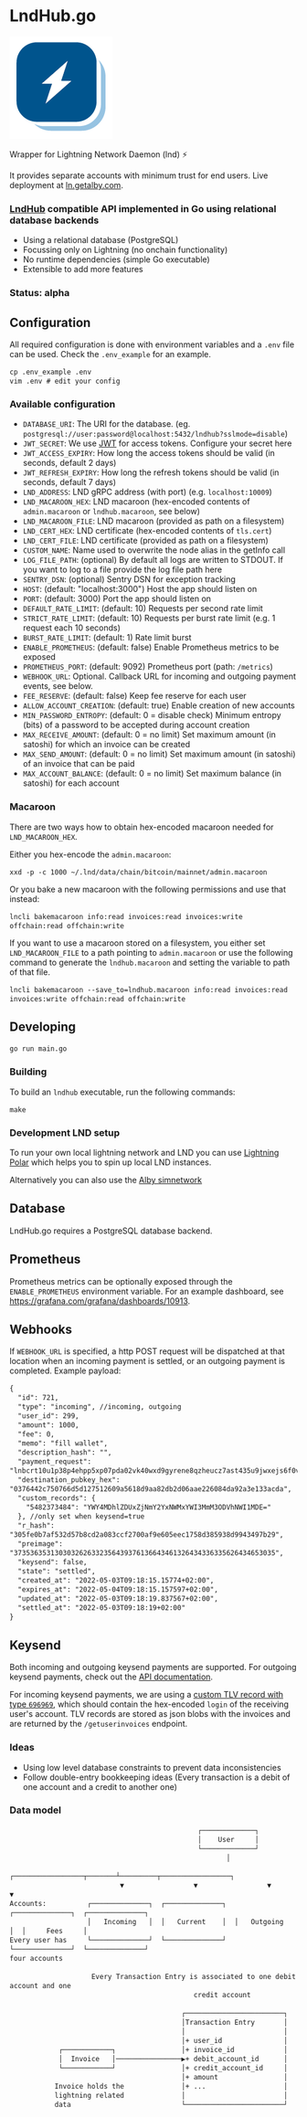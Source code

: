 # LndHub.go

![LndHub.go](static/img/logo.png)

Wrapper for Lightning Network Daemon (lnd) ⚡

It provides separate accounts with minimum trust for end users.
Live deployment at [ln.getalby.com](https://ln.getalby.com).

### [LndHub](https://github.com/BlueWallet/LndHub) compatible API implemented in Go using relational database backends

* Using a relational database (PostgreSQL)
* Focussing only on Lightning (no onchain functionality)
* No runtime dependencies (simple Go executable)
* Extensible to add more features

### Status: alpha

## Configuration

All required configuration is done with environment variables and a `.env` file can be used.
Check the `.env_example` for an example.

```shell
cp .env_example .env
vim .env # edit your config
```

### Available configuration

+ `DATABASE_URI`: The URI for the database. (eg. `postgresql://user:password@localhost:5432/lndhub?sslmode=disable`)
+ `JWT_SECRET`: We use [JWT](https://jwt.io/) for access tokens. Configure your secret here
+ `JWT_ACCESS_EXPIRY`: How long the access tokens should be valid (in seconds, default 2 days)
+ `JWT_REFRESH_EXPIRY`: How long the refresh tokens should be valid (in seconds, default 7 days)
+ `LND_ADDRESS`: LND gRPC address (with port) (e.g. `localhost:10009`)
+ `LND_MACAROON_HEX`: LND macaroon (hex-encoded contents of `admin.macaroon` or `lndhub.macaroon`, see below)
+ `LND_MACAROON_FILE`: LND macaroon (provided as path on a filesystem)
+ `LND_CERT_HEX`: LND certificate (hex-encoded contents of `tls.cert`)
+ `LND_CERT_FILE`: LND certificate (provided as path on a filesystem)
+ `CUSTOM_NAME`: Name used to overwrite the node alias in the getInfo call
+ `LOG_FILE_PATH`: (optional) By default all logs are written to STDOUT. If you want to log to a file provide the log file path here
+ `SENTRY_DSN`: (optional) Sentry DSN for exception tracking
+ `HOST`: (default: "localhost:3000") Host the app should listen on
+ `PORT`: (default: 3000) Port the app should listen on
+ `DEFAULT_RATE_LIMIT`: (default: 10) Requests per second rate limit
+ `STRICT_RATE_LIMIT`: (default: 10) Requests per burst rate limit (e.g. 1 request each 10 seconds)
+ `BURST_RATE_LIMIT`: (default: 1) Rate limit burst
+ `ENABLE_PROMETHEUS`: (default: false) Enable Prometheus metrics to be exposed
+ `PROMETHEUS_PORT`: (default: 9092) Prometheus port (path: `/metrics`)
+ `WEBHOOK_URL`: Optional. Callback URL for incoming and outgoing payment events, see below.
+ `FEE_RESERVE`: (default: false) Keep fee reserve for each user
+ `ALLOW_ACCOUNT_CREATION`: (default: true) Enable creation of new accounts
+ `MIN_PASSWORD_ENTROPY`: (default: 0 = disable check) Minimum entropy (bits) of a password to be accepted during account creation
+ `MAX_RECEIVE_AMOUNT`: (default: 0 = no limit) Set maximum amount (in satoshi) for which an invoice can be created
+ `MAX_SEND_AMOUNT`: (default: 0 = no limit) Set maximum amount (in satoshi) of an invoice that can be paid
+ `MAX_ACCOUNT_BALANCE`: (default: 0 = no limit) Set maximum balance (in satoshi) for each account

### Macaroon

There are two ways how to obtain hex-encoded macaroon needed for `LND_MACAROON_HEX`.

Either you hex-encode the `admin.macaroon`:

```
xxd -p -c 1000 ~/.lnd/data/chain/bitcoin/mainnet/admin.macaroon
```

Or you bake a new macaroon with the following permissions and use that instead:

```
lncli bakemacaroon info:read invoices:read invoices:write offchain:read offchain:write
```

If you want to use a macaroon stored on a filesystem, you either set `LND_MACAROON_FILE` to a path pointing to `admin.macaroon`
or use the following command to generate the `lndhub.macaroon` and setting the variable to path of that file.

```
lncli bakemacaroon --save_to=lndhub.macaroon info:read invoices:read invoices:write offchain:read offchain:write
```

## Developing

```shell
go run main.go
```

### Building

To build an `lndhub` executable, run the following commands:

```shell
make
```

### Development LND setup

To run your own local lightning network and LND you can use [Lightning Polar](https://lightningpolar.com/) which helps you to spin up local LND instances.

Alternatively you can also use the [Alby simnetwork](https://github.com/getAlby/lightning-browser-extension/wiki/Test-setup)


## Database

LndHub.go requires a PostgreSQL database backend.

## Prometheus

Prometheus metrics can be optionally exposed through the `ENABLE_PROMETHEUS` environment variable.
For an example dashboard, see https://grafana.com/grafana/dashboards/10913.

## Webhooks

If `WEBHOOK_URL` is specified, a http POST request will be dispatched at that location when an incoming payment is settled, or an outgoing payment is completed. Example payload:

```
{
  "id": 721,
  "type": "incoming", //incoming, outgoing
  "user_id": 299,
  "amount": 1000,
  "fee": 0,
  "memo": "fill wallet",
  "description_hash": "",
  "payment_request": "lnbcrt10u1p38p4ehpp5xp07pda02vk40wxd9gyrene8qzheucz7ast435u9jwxejs6f0v5sdqjve5kcmpqwaskcmr9wscqzpgxqyz5vqsp56nyve3v5fw306j74nmewv7t5ey3aer2khjrrwznh4k2vuw44unzq9qyyssqv2wq9hn7a39x8cvz9fvpzul87u4kc4edf0t6jukzvmx8v5swl3jqg8p3sh6czkepczcjkm523q9x8yswsastctnsns3q9d26szu703gpwh7a09",
  "destination_pubkey_hex": "0376442c750766d5d127512609a5618d9aa82db2d06aae226084da92a3e133acda",
  "custom_records": {
    "5482373484": "YWY4MDhlZDUxZjNmY2YxNWMxYWI3MmM3ODVhNWI1MDE="
  }, //only set when keysend=true
  "r_hash": "305fe0b7af532d57b8cd2a083ccf2700af9e605eec1758d385938d9943497b29",
  "preimage": "3735363531303032626332356439376136643461326434336335626434653035",
  "keysend": false,
  "state": "settled",
  "created_at": "2022-05-03T09:18:15.15774+02:00",
  "expires_at": "2022-05-04T09:18:15.157597+02:00",
  "updated_at": "2022-05-03T09:18:19.837567+02:00",
  "settled_at": "2022-05-03T09:18:19+02:00"
}
```

## Keysend

Both incoming and outgoing keysend payments are supported. For outgoing keysend payments, check out the [API documentation](https://ln.getalby.com/swagger/index.html#/Payment/post_keysend).

For incoming keysend payments, we are using a [custom TLV record with type `696969`](https://github.com/satoshisstream/satoshis.stream/blob/main/TLV_registry.md#field-696969---lnpay), which should contain the hex-encoded `login` of the receiving user's account. TLV records are stored as json blobs with the invoices and are returned by the `/getuserinvoices` endpoint.

### Ideas

+ Using low level database constraints to prevent data inconsistencies
+ Follow double-entry bookkeeping ideas (Every transaction is a debit of one account and a credit to another one)

### Data model

```
                                              ┌─────────────┐
                                              │    User     │
                                              └─────────────┘
                                                     │
                           ┌─────────────────┬───────┴─────────┬─────────────────┐
                           ▼                 ▼                 ▼                 ▼
Accounts:          ┌──────────────┐  ┌──────────────┐  ┌──────────────┐  ┌──────────────┐
                   │   Incoming   │  │   Current    │  │   Outgoing   │  │     Fees     │
Every user has     └──────────────┘  └──────────────┘  └──────────────┘  └──────────────┘
four accounts

                    Every Transaction Entry is associated to one debit account and one
                                             credit account

                                          ┌────────────────────────┐
                                          │Transaction Entry       │
                                          │                        │
                                          │+ user_id               │
            ┌────────────┐                │+ invoice_id            │
            │  Invoice   │────────────────▶+ debit_account_id      │
            └────────────┘                │+ credit_account_id     │
                                          │+ amount                │
           Invoice holds the              │+ ...                   │
           lightning related              │                        │
           data                           └────────────────────────┘

```
